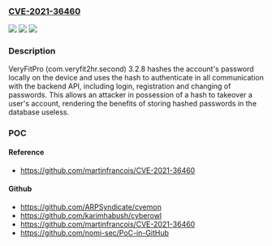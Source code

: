### [CVE-2021-36460](https://cve.mitre.org/cgi-bin/cvename.cgi?name=CVE-2021-36460)
![](https://img.shields.io/static/v1?label=Product&message=n%2Fa&color=blue)
![](https://img.shields.io/static/v1?label=Version&message=n%2Fa&color=blue)
![](https://img.shields.io/static/v1?label=Vulnerability&message=n%2Fa&color=brighgreen)

### Description

VeryFitPro (com.veryfit2hr.second) 3.2.8 hashes the account's password locally on the device and uses the hash to authenticate in all communication with the backend API, including login, registration and changing of passwords. This allows an attacker in possession of a hash to takeover a user's account, rendering the benefits of storing hashed passwords in the database useless.

### POC

#### Reference
- https://github.com/martinfrancois/CVE-2021-36460

#### Github
- https://github.com/ARPSyndicate/cvemon
- https://github.com/karimhabush/cyberowl
- https://github.com/martinfrancois/CVE-2021-36460
- https://github.com/nomi-sec/PoC-in-GitHub


